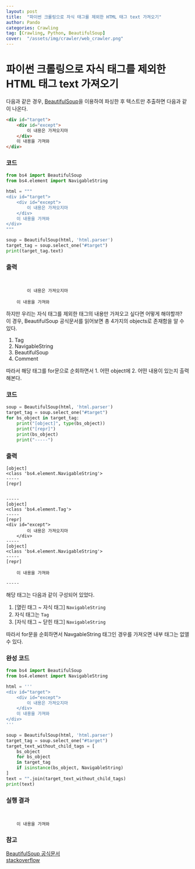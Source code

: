 ```yaml
---
layout: post
title:  "파이썬 크롤링으로 자식 태그를 제외한 HTML 태그 text 가져오기"
author: Pando
categories: Crawling
tag: [Crawling, Python, BeautifulSoup]
cover:  "/assets/img/crawler/web_crawler.png"
---
```


# 파이썬 크롤링으로 자식 태그를 제외한 HTML 태그 text 가져오기


다음과 같은 경우, [BeautifulSoup](https://www.crummy.com/software/BeautifulSoup/bs4/doc/#navigating-the-tree)을 이용하여 파싱한 후 텍스트만 추출하면 다음과 같이 나온다.
<br>

```html
<div id="target">
    <div id="except">
        이 내용은 가져오지마
    </div>
    이 내용을 가져와
</div>
```
### 코드

```python
from bs4 import BeautifulSoup
from bs4.element import NavigableString

html = """
<div id="target">
    <div id="except">
        이 내용은 가져오지마
    </div>
    이 내용을 가져와
</div>
"""

soup = BeautifulSoup(html, 'html.parser')
target_tag = soup.select_one("#target")
print(target_tag.text)
```

### 출력

```text


        이 내용은 가져오지마
    
    이 내용을 가져와

```

하지만 우리는 자식 태그를 제외한 태그의 내용만 가져오고 싶다면 어떻게 해야할까?
<br>
이 경우, BeautifulSoup 공식문서를 읽어보면 총 4가지의 objects로 존재함을 알 수 있다.
<br>
1. Tag
2. NavigableString
3. BeautifulSoup
4. Comment

따라서 해당 태그를 for문으로 순회하면서 1. 어떤 object에 2. 어떤 내용이 있는지 출력해본다.

### 코드

```python
soup = BeautifulSoup(html, 'html.parser')
target_tag = soup.select_one("#target")
for bs_object in target_tag:
    print("[object]", type(bs_object))
    print("[repr]")
    print(bs_object)
    print("-----")
```

### 출력

```
[object]
<class 'bs4.element.NavigableString'>
-----
[repr]


-----
[object]
<class 'bs4.element.Tag'>
-----
[repr]
<div id="except">
        이 내용은 가져오지마
    </div>
-----
[object]
<class 'bs4.element.NavigableString'>
-----
[repr]

    이 내용을 가져와

-----
```

해당 태그는 다음과 같이 구성되어 있었다.

1. [열린 태그 ~ 자식 태그] `NavigableString`
2. 자식 태그는 `Tag`
3. [자식 태그 ~ 닫힌 태그] `NavigableString`

따라서 for문을 순회하면서 NavgableString 태그인 경우를 가져오면 내부 태그는 없앨 수 있다.

### 완성 코드

```python
from bs4 import BeautifulSoup
from bs4.element import NavigableString

html = '''
<div id="target">
    <div id="except">
        이 내용은 가져오지마
    </div>
    이 내용을 가져와
</div>
'''

soup = BeautifulSoup(html, 'html.parser')
target_tag = soup.select_one("#target")
target_text_without_child_tags = [
    bs_object
    for bs_object
    in target_tag
    if isinstance(bs_object, NavigableString)
]
text = "".join(target_text_without_child_tags)
print(text)
```

### 실행 결과

```text


    이 내용을 가져와

```

### 참고
[BeautifulSoup 공식문서](https://www.crummy.com/software/BeautifulSoup/bs4/doc/#navigating-the-tree)
<br>
[stackoverflow](https://stackoverflow.com/questions/30159020/get-text-of-html-tags-without-text-of-inner-child-tags)
<br>

